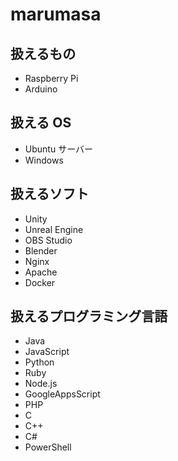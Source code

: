 # marumasa

## 扱えるもの

- Raspberry Pi
- Arduino

## 扱える OS

- Ubuntu サーバー
- Windows

## 扱えるソフト

- Unity
- Unreal Engine
- OBS Studio
- Blender
- Nginx
- Apache
- Docker

## 扱えるプログラミング言語

- Java
- JavaScript
- Python
- Ruby
- Node.js
- GoogleAppsScript
- PHP
- C
- C++
- C#
- PowerShell
